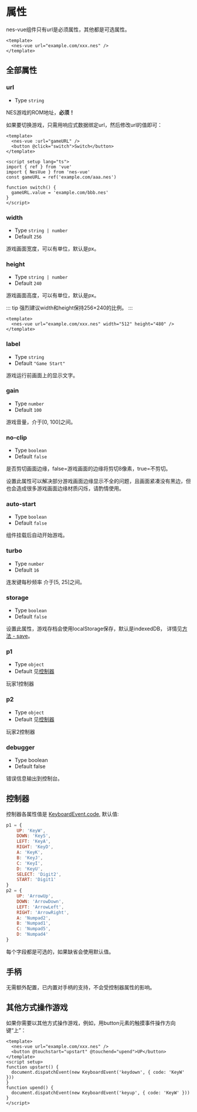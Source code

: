 # 属性

nes-vue组件只有url是必须属性，其他都是可选属性。

```vue
<template>
  <nes-vue url="example.com/xxx.nes" />
</template>
```

## 全部属性

### url

* Type `string`

NES游戏的ROM地址，**必须！**

如果要切换游戏，只需用响应式数据绑定url，然后修改url的值即可：

```vue
<template>
  <nes-vue :url="gameURL" />
  <button @click="switch">Switch</button>
</template>

<script setup lang="ts">
import { ref } from 'vue'
import { NesVue } from 'nes-vue'
const gameURL = ref('example.com/aaa.nes')

function switch() {
  gameURL.value = 'example.com/bbb.nes'
}
</script>
```

### width

* Type `string | number`
* Default `256`

游戏画面宽度，可以有单位，默认是px。

### height

* Type `string | number`
* Default `240`

游戏画面高度，可以有单位，默认是px。

::: tip
强烈建议width和height保持256×240的比例。
:::

```vue
<template>
  <nes-vue url="example.com/xxx.nes" width="512" height="480" />
</template>
```

### label

* Type `string`
* Default  `"Game Start"`

游戏运行前画面上的显示文字。

### gain

* Type `number`
* Default  `100`

游戏音量，介于[0, 100]之间。

### no-clip

* Type `boolean`
* Default  `false`

是否剪切画面边缘，false=游戏画面的边缘将剪切8像素，true=不剪切。

设置此属性可以解决部分游戏画面边缘显示不全的问题，且画面紧凑没有黑边，但也会造成很多游戏画面边缘材质闪烁，请酌情使用。

### auto-start

* Type `boolean`
* Default  `false`

组件挂载后自动开始游戏。

### turbo

* Type `number`
* Default `16`

连发键每秒频率 介于[5, 25]之间。

### storage

* Type `boolean`
* Default `false`

设置此属性，游戏存档会使用localStorage保存，默认是indexedDB， 详情见[方法 - save](/zh/guide/methods#save)。

### p1

* Type `object`
* Default  见[控制器](#控制器)

玩家1控制器

### p2

* Type `object`
* Default  见[控制器](#控制器)

玩家2控制器

### debugger

* Type boolean
* Default  false

错误信息输出到控制台。

## 控制器

控制器各属性值是 [KeyboardEvent.code](https://developer.mozilla.org/en-US/docs/Web/API/KeyboardEvent/code), 默认值: 

```js
p1 = {
    UP: 'KeyW',
    DOWN: 'KeyS',
    LEFT: 'KeyA',
    RIGHT: 'KeyD',
    A: 'KeyK',
    B: 'KeyJ',
    C: 'KeyI',
    D: 'KeyU',
    SELECT: 'Digit2',
    START: 'Digit1'
}
p2 = {
    UP: 'ArrowUp',
    DOWN: 'ArrowDown',
    LEFT: 'ArrowLeft',
    RIGHT: 'ArrowRight',
    A: 'Numpad2',
    B: 'Numpad1',
    C: 'Numpad5',
    D: 'Numpad4'
}
```

每个字段都是可选的，如果缺省会使用默认值。

## 手柄

无需额外配置，已内置对手柄的支持，不会受控制器属性的影响。

## 其他方式操作游戏

如果你需要以其他方式操作游戏，例如，用button元素的触摸事件操作方向键“上”：

```vue
<template>
  <nes-vue url="example.com/xxx.nes" />
  <button @touchstart="upstart" @touchend="upend">UP</button>
</template>
<script setup>
function upstart() {
  document.dispatchEvent(new KeyboardEvent('keydown', { code: 'KeyW' }))
}
function upend() {
  document.dispatchEvent(new KeyboardEvent('keyup', { code: 'KeyW' }))
}
</script>
```